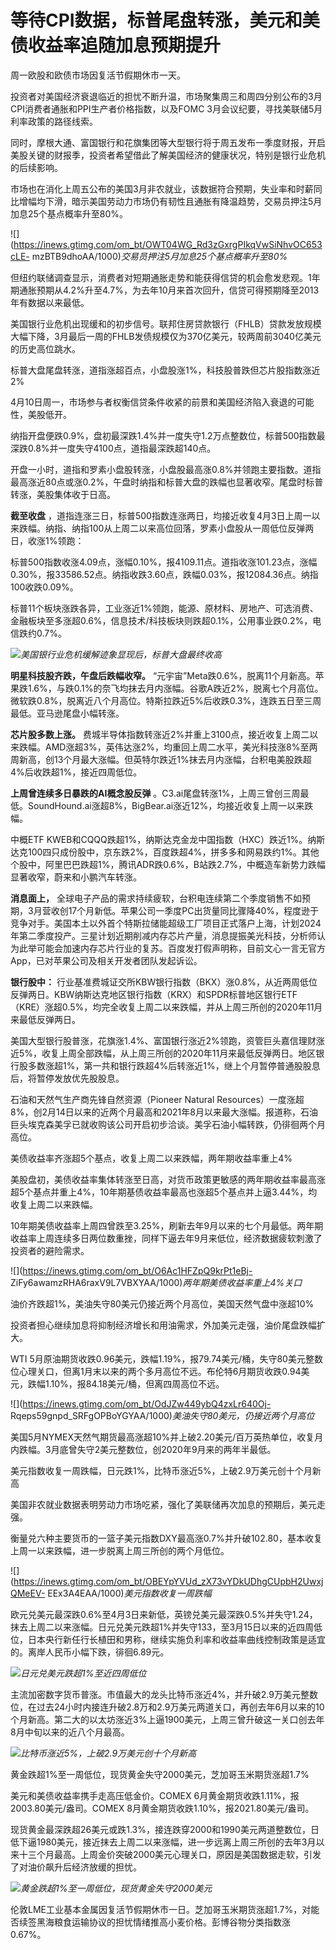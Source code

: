 # 等待CPI数据，标普尾盘转涨，美元和美债收益率追随加息预期提升

周一欧股和欧债市场因复活节假期休市一天。

投资者对美国经济衰退临近的担忧不断升温，市场聚集周三和周四分别公布的3月CPI消费者通胀和PPI生产者价格指数，以及FOMC
3月会议纪要，寻找美联储5月利率政策的路径线索。

同时，摩根大通、富国银行和花旗集团等大型银行将于周五发布一季度财报，开启美股关键的财报季，投资者希望借此了解美国经济的健康状况，特别是银行业危机的后续影响。

市场也在消化上周五公布的美国3月非农就业，该数据符合预期，失业率和时薪同比增幅均下滑，暗示美国劳动力市场仍有韧性且通胀有降温趋势，交易员押注5月加息25个基点概率升至80%。

![](https://inews.gtimg.com/om_bt/OWT04WG_Rd3zGxrgPIkqVwSiNhvOC653cLE-
mzBTB9dhoAA/1000)_交易员押注5月加息25个基点概率升至80%_

但纽约联储调查显示，消费者对短期通胀走势和能获得信贷的机会愈发悲观。1年期通胀预期从4.2%升至4.7%，为去年10月来首次回升，信贷可得预期降至2013年有数据以来最低。

美国银行业危机出现缓和的初步信号。联邦住房贷款银行（FHLB）贷款发放规模大幅下降，3月最后一周的FHLB发债规模仅为370亿美元，较两周前3040亿美元的历史高位跳水。

标普大盘尾盘转涨，道指涨超百点，小盘股涨1%，科技股普跌但芯片股指数涨近2%

4月10日周一，市场参与者权衡信贷条件收紧的前景和美国经济陷入衰退的可能性，美股低开。

纳指开盘便跌0.9%，盘初最深跌1.4%并一度失守1.2万点整数位，标普500指数最深跌0.8%并一度失守4100点，道指最深跌超140点。

开盘一小时，道指和罗素小盘股转涨，小盘股最高涨0.8%并领跑主要指数。道指最高涨近80点或涨0.2%，午盘时纳指和标普大盘的跌幅也显著收窄。尾盘时标普转涨，美股集体收于日高。

**截至收盘**
，道指连涨三日，标普500指数连涨两日，均接近收复4月3日上周一以来跌幅。纳指、纳指100从上周二以来高位回落，罗素小盘股从一周低位反弹两日，收涨1%领跑：

标普500指数收涨4.09点，涨幅0.10%，报4109.11点。道指收涨101.23点，涨幅0.30%，报33586.52点。纳指收跌3.60点，跌幅0.03%，报12084.36点。纳指100收跌0.09%。

标普11个板块涨跌各异，工业涨近1%领跑，能源、原材料、房地产、可选消费、金融板块至多涨超0.6%，信息技术/科技板块则跌超0.1%，公用事业跌0.2%，电信跌约0.7%。

![](https://inews.gtimg.com/om_bt/Osqleqk5wf3wBo5qTOwSAA1sH_HBnSqOdjiVr1ce2XB48AA/1000)_美国银行业危机缓解迹象显现后，标普大盘最终收高_

**明星科技股齐跌，午盘后跌幅收窄。**
“元宇宙”Meta跌0.6%，脱离11个月新高。苹果跌1.6%，与跌0.1%的奈飞均抹去月内涨幅。谷歌A跌近2%，脱离七个月高位。微软跌0.8%，脱离近八个月高位。特斯拉跌近5%后收跌0.3%，连跌五日至三周最低。亚马逊尾盘小幅转涨。

**芯片股多数上涨。**
费城半导体指数转涨近2%并重上3100点，接近收复上周二以来跌幅。AMD涨超3%，英伟达涨2%，均重回上周二水平，美光科技涨8%至两周新高，创13个月最大涨幅。但英特尔跌近1%抹去月内涨幅，台积电美股跌超4%后收跌超1%，接近四周低位。

**上周曾连续多日暴跌的AI概念股反弹**
。C3.ai尾盘转涨1%，上周三曾创三周最低。SoundHound.ai涨超8%，BigBear.ai涨近12%，均接近收复上周一以来跌幅。

中概ETF
KWEB和CQQQ跌超1%，纳斯达克金龙中国指数（HXC）跌近1%。纳斯达克100四只成份股中，京东跌2%，百度跌超4%，拼多多和网易跌约1%。其他个股中，阿里巴巴跌超1%，腾讯ADR跌0.6%，B站跌2.7%，中概造车新势力跌幅显著收窄，蔚来和小鹏汽车转涨。

**消息面上，**
全球电子产品的需求持续疲软，台积电连续第二个季度销售不如预期，3月营收创17个月新低。苹果公司一季度PC出货量同比骤降40%，程度逊于竞争对手。美国本土以外首个特斯拉储能超级工厂项目正式落户上海，计划2024年第二季度投产。三星计划近期削减内存芯片产量，消息提振美光科技，分析师认为此举可能会加速内存芯片行业的复苏。百度发打假声明称，目前文心一言无官方App，已对苹果公司及相关开发者团队发起诉讼。

**银行股中：**
行业基准费城证交所KBW银行指数（BKX）涨0.8%，从近两周低位反弹两日。KBW纳斯达克地区银行指数（KRX）和SPDR标普地区银行ETF（KRE）涨超0.5%，均完全收复上周二以来跌幅，并从上周三所创的2020年11月来最低反弹两日。

美国大型银行股普涨，花旗涨1.4%、富国银行涨近2%领跑，资管巨头嘉信理财涨近5%，收复上周全部跌幅，从上周三所创的2020年11月来最低反弹两日。地区银行股多数涨超1%，第一共和银行跌超4%后转涨近1%，继上个月暂停普通股股息后，将暂停发放优先股股息。

石油和天然气生产商先锋自然资源（Pioneer Natural
Resources）一度涨超8%，创2月14日以来的近两个月最高和2021年8月以来最大涨幅。报道称，石油巨头埃克森美孚已就收购该公司开启初步洽谈。美孚石油小幅转跌，仍徘徊两个月高位。

美债收益率齐涨超5个基点，收复上周二以来跌幅，两年期收益率重上4%

美股盘初，美债收益率集体转涨至日高，对货币政策更敏感的两年期收益率最高涨超5个基点并重上4%，10年期基债收益率最高也涨超5个基点并上逼3.44%，均收复上周二以来跌幅。

10年期美债收益率上周四曾跌至3.25%，刷新去年9月以来的七个月最低。两年期收益率上周连续多日两位数重挫，同样下逼去年9月来低位，经济数据疲软刺激了投资者的避险需求。

![](https://inews.gtimg.com/om_bt/O6Ac1HFZpQ9krPt1eBj-
ZiFy6awamzRHA6raxV9L7VBXYAA/1000)_两年期美债收益率重上4%关口_

油价齐跌超1%，美油失守80美元仍接近两个月高位，美国天然气盘中涨超10%

投资者担心继续加息将抑制经济增长和用油需求，外加美元走强，油价尾盘跌幅扩大。

WTI
5月原油期货收跌0.96美元，跌幅1.19%，报79.74美元/桶，失守80美元整数位心理关口，但离1月末以来的两个多月高位不远。布伦特6月期货收跌0.94美元，跌幅1.10%，报84.18美元/桶，但离四周高位不远。

![](https://inews.gtimg.com/om_bt/OdJZw449ybQ4zxLr640Oj-
Rqeps59gnpd_SRFgOPBoYGYAA/1000)_美油失守80美元，仍接近两个月高位_

美国5月NYMEX天然气期货最高涨超10%并上破2.20美元/百万英热单位，收复月内跌幅。3月底曾失守2美元整数位，创2020年9月来的两年半最低。

美元指数收复一周跌幅，日元跌1%，比特币涨近5%，上破2.9万美元创十个月新高

美国非农就业数据表明劳动力市场吃紧，强化了美联储再次加息的预期后，美元走强。

衡量兑六种主要货币的一篮子美元指数DXY最高涨0.7%并升破102.80，基本收复上周一以来跌幅，进一步脱离上周三所创的两个月低位。

![](https://inews.gtimg.com/om_bt/OBEYpYVUd_zX73vYDkUDhgCUpbH2UwxjQMeEV-
EEx3A4EAA/1000)_美元指数收复一周跌幅_

欧元兑美元最深跌0.6%至4月3日来新低，英镑兑美元最深跌0.5%并失守1.24，抹去上周二以来涨幅。日元兑美元跌超1%并失守133，至3月15日以来的近四周低位，日本央行新任行长植田和男称，继续实施负利率和收益率曲线控制政策是适宜的。离岸人民币小幅下跌，徘徊6.89元。

![](https://inews.gtimg.com/om_bt/ODPeGOSO_oJ_Lg4eSBuzx14oy-4YMvL6YN8VDuypeFvREAA/1000)_日元兑美元跌超1%至近四周低位_

主流加密数字货币普涨。市值最大的龙头比特币涨近4%，并升破2.9万美元整数位，在过去24小时内接连升破2.8万和2.9万美元两道关口，再创去年6月以来的10个月新高。第二大的以太坊涨近3%上逼1900美元，上周三曾升破这一关口创去年8月中旬以来的近八个月最高。

![](https://inews.gtimg.com/om_bt/OtumG1OvJKHSCBGGjNYBav4sS3eUjJ9rFCgSASX3LjpIwAA/1000)_比特币涨近5%，上破2.9万美元创十个月新高_

黄金跌超1%至一周低位，现货黄金失守2000美元，芝加哥玉米期货涨超1.7%

美元和美债收益率携手走高压低金价。COMEX 6月黄金期货收跌1.11%，报2003.80美元/盎司。COMEX
8月黄金期货收跌1.10%，报2021.80美元/盎司。

现货黄金最深跌超26美元或跌1.3%，接连跌穿2000和1990美元两道整数位，日低下逼1980美元，接近抹去上周二以来涨幅，进一步远离上周三所创的去年3月以来十三个月最高。上周金价突破2000美元心理关口，原因是美国数据走软，引发了对油价飙升后经济放缓的担忧。

![](https://inews.gtimg.com/om_bt/OWb4CSKEEaFW2cJtyYyXlHnc0eFZCZ3SMf2TCz9NVTQGoAA/1000)_黄金跌超1%至一周低位，现货黄金失守2000美元_

伦敦LME工业基本金属因复活节假期休市一日。芝加哥玉米期货涨超1.7%，对能否续签黑海粮食运输协议的担忧情绪推高小麦价格。彭博谷物分类指数涨0.67%。

